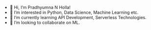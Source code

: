 - 👋 Hi, I’m Pradhyumna N Holla!
- 👀 I’m interested in Python, Data Science, Machine Learning etc.
- 🌱 I’m currently learning API Development, Serverless Technologies.
- 💞️ I’m looking to collaborate on ML.

<!---
PradHolla/PradHolla is a ✨ special ✨ repository because its `README.md` (this file) appears on your GitHub profile.
You can click the Preview link to take a look at your changes.
--->
